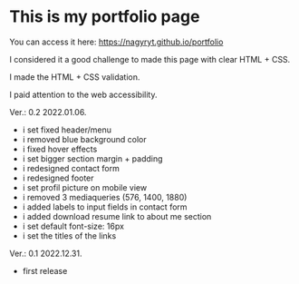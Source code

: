 # This is my portfolio page

You can access it here: https://nagyryt.github.io/portfolio

I considered it a good challenge to made this page with clear HTML + CSS.

I made the HTML + CSS validation.

I paid attention to the web accessibility.

Ver.: 0.2 2022.01.06.
- i set fixed header/menu
- i removed blue background color
- i fixed hover effects
- i set bigger section margin + padding 
- i redesigned contact form
- i redesigned footer
- i set profil picture on mobile view
- i removed 3 mediaqueries (576, 1400, 1880)
- i added labels to input fields in contact form
- i added download resume link to about me section
- i set default font-size: 16px
- i set the titles of the links


Ver.: 0.1 2022.12.31.
- first release
